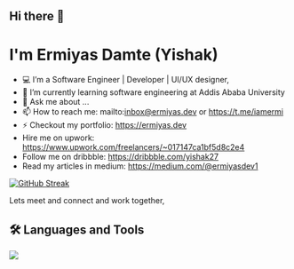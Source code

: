 ## Hi there 👋

# I'm Ermiyas Damte (Yishak)

- 💻 I’m a Software Engineer | Developer | UI/UX designer,
- 🌱 I’m currently learning software engineering at Addis Ababa University
- 💬 Ask me about ...
- 📫 How to reach me: mailto:inbox@ermiyas.dev  or https://t.me/iamermi
- ⚡ Checkout my portfolio: https://ermiyas.dev
-  Hire me on upwork: https://www.upwork.com/freelancers/~017147ca1bf5d8c2e4
-  Follow me on dribbble: https://dribbble.com/yishak27
-  Read my articles in medium: https://medium.com/@ermiyasdev1

[![GitHub Streak](https://streak-stats.demolab.com?user=Yishak27)](https://git.io/streak-stats)


Lets meet and connect and work together, 
## 🛠️ Languages and Tools
<p align="left">
  <img src="https://skillicons.dev/icons?i=nodejs,express,vscode,visualstudio,supabase,js,ts,vue,css,html,java,cpp,git,github,vscode,linux,docker,kubernetes,mongodb,mysql,postgres,heroku,react,nextjs,sass,bootstrap,redis" />
</p>
